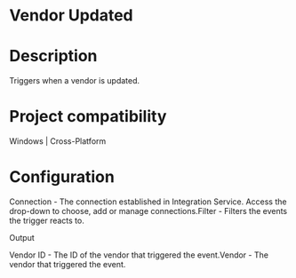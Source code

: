 ﻿# Vendor Updated

# Description

Triggers when a vendor is updated.

# Project compatibility

Windows | Cross-Platform

# Configuration

Connection - The
                        connection established in Integration Service. Access the drop-down to
                        choose, add or manage connections.Filter - Filters the
                        events the trigger reacts to.

Output

Vendor ID - The ID of the vendor that triggered the event.Vendor - The vendor that triggered the event.
